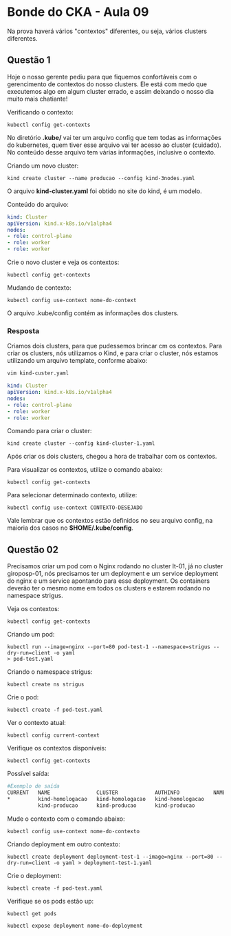 # Bonde do CKA - Aula 09

Na prova haverá vários "contextos" diferentes, ou seja, vários clusters diferentes. 

## Questão 1

Hoje o nosso gerente pediu para que fiquemos confortáveis com o gerencimento de contextos do nosso clusters. Ele está com medo que executemos algo em algum cluster errado, e assim deixando o nosso dia muito mais chatiante!

Verificando o contexto:

```
kubectl config get-contexts
```

No diretório **.kube/** vai ter um arquivo config que tem todas as informações do kubernetes, quem tiver esse arquivo vai ter acesso ao cluster (cuidado). No conteúdo desse arquivo tem várias informações, inclusive o contexto.

Criando um novo cluster:

```
kind create cluster --name producao --config kind-3nodes.yaml
```

O arquivo **kind-cluster.yaml** foi obtido no site do kind, é um modelo.

Conteúdo do arquivo:
```yaml
kind: Cluster 
apiVersion: kind.x-k8s.io/v1alpha4
nodes:
- role: control-plane
- role: worker
- role: worker
```

Crie o novo cluster e veja os contextos:

```
kubectl config get-contexts
```

Mudando de contexto:

```
kubectl config use-context nome-do-context
```

O arquivo .kube/config contém as informações dos clusters.

### Resposta

Criamos dois clusters, para que pudessemos brincar cm os contextos. Para criar os clusters, nós utilizamos o Kind, e para criar o cluster, nós estamos utilizando um arquivo template,  conforme abaixo:

```bash
vim kind-custer.yaml
```

```yaml
kind: Cluster 
apiVersion: kind.x-k8s.io/v1alpha4
nodes:
- role: control-plane
- role: worker
- role: worker
```

Comando para criar o cluster:

```
kind create cluster --config kind-cluster-1.yaml
```

Após criar os dois clusters, chegou a hora de trabalhar com os contextos.

Para visualizar os contextos, utilize o comando abaixo:

```
kubectl config get-contexts
```

Para selecionar determinado contexto, utilize:

```
kubectl config use-context CONTEXTO-DESEJADO
```

Vale lembrar que os contextos estão definidos no seu arquivo config, na maioria dos casos no **$HOME/.kube/config**.

## Questão 02

Precisamos criar um pod com o Nginx rodando no cluster lt-01, já no cluster giroposp-01, nós precisamos ter um deployment e um service deployment do nginx e um service apontando para esse deployment.
Os containers deverão ter o mesmo nome em todos os clusters e estarem rodando no namespace strigus.

Veja os contextos:

```
kubectl config get-contexts
```

Criando um pod:

```
kubectl run --image=nginx --port=80 pod-test-1 --namespace=strigus --dry-run=client -o yaml
> pod-test.yaml
```

Criando o namespace strigus:

```
kubectl create ns strigus
```

Crie o pod:

```
kubectl create -f pod-test.yaml
```

Ver o contexto atual:

```
kubectl config current-context
```

Verifique os contextos disponíveis:

```
kubectl config get-contexts
```

Possível saída:

```bash
#Exemplo de saída
CURRENT   NAME               CLUSTER            AUTHINFO           NAMESPACE
*         kind-homologacao   kind-homologacao   kind-homologacao
          kind-producao      kind-producao      kind-producao
```

Mude o contexto com o comando abaixo:

```
kubectl config use-context nome-do-contexto
```

Criando deployment em outro contexto: 

```
kubectl create deployment deployment-test-1 --image=nginx --port=80 --dry-run=client -o yaml > deployment-test-1.yaml
```

Crie o deployment:

```
kubectl create -f pod-test.yaml
```

Verifique se os pods estão up:

```
kubectl get pods
```

```
kubectl expose deployment nome-do-deployment
```